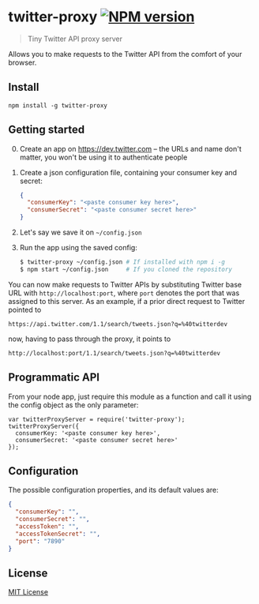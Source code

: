 # twitter-proxy [![NPM version](https://badge.fury.io/js/twitter-proxy.svg)](https://npmjs.org/package/twitter-proxy)

> Tiny Twitter API proxy server

Allows you to make requests to the Twitter API from the comfort of your browser.

## Install

`npm install -g twitter-proxy`

## Getting started

0. Create an app on https://dev.twitter.com – the URLs and name don't matter, you won't be using it to authenticate people

0. Create a json configuration file, containing your consumer key and secret:

    ```json
    {
      "consumerKey": "<paste consumer key here>",
      "consumerSecret": "<paste consumer secret here>"
    }
    ```

0. Let's say we save it on `~/config.json`

0. Run the app using the saved config: 

    ```sh
    $ twitter-proxy ~/config.json # If installed with npm i -g
    $ npm start ~/config.json     # If you cloned the repository
    ```

You can now make requests to Twitter APIs by substituting Twitter base URL with `http://localhost:port`, where `port`
denotes the port that was assigned to this server. As an example, if a prior direct request to Twitter pointed to

```
https://api.twitter.com/1.1/search/tweets.json?q=%40twitterdev
```

now, having to pass through the proxy, it points to

```
http://localhost:port/1.1/search/tweets.json?q=%40twitterdev
```

## Programmatic API

From your node app, just require this module as a function and call it using the config object as the only parameter:

```
var twitterProxyServer = require('twitter-proxy');
twitterProxyServer({
  consumerKey: '<paste consumer key here>',
  consumerSecret: '<paste consumer secret here>'
});
```

## Configuration

The possible configuration properties, and its default values are:

```json
{
  "consumerKey": "",
  "consumerSecret": "",
  "accessToken": "",
  "accessTokenSecret": "",
  "port": "7890"
}
```

## License

[MIT License](http://phuu.mit-license.org/)

